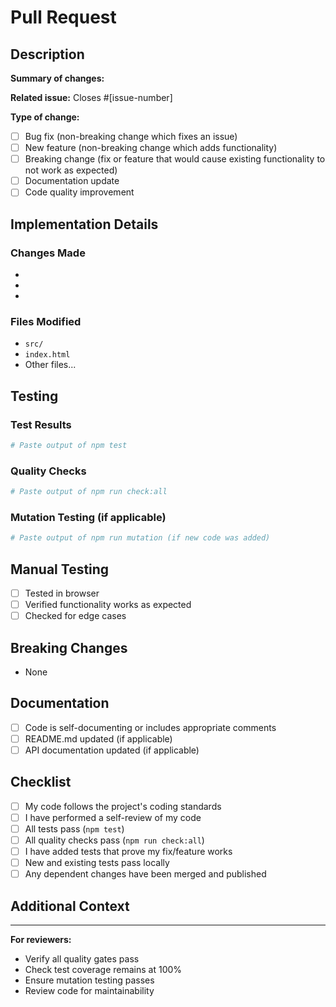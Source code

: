 # Pull Request

## Description
**Summary of changes:**
<!-- Brief description of what this PR accomplishes -->

**Related issue:** Closes #[issue-number]

**Type of change:**
- [ ] Bug fix (non-breaking change which fixes an issue)
- [ ] New feature (non-breaking change which adds functionality)
- [ ] Breaking change (fix or feature that would cause existing functionality to not work as expected)
- [ ] Documentation update
- [ ] Code quality improvement

## Implementation Details

### Changes Made
<!-- List the key changes in this PR -->
- 
- 
- 

### Files Modified
<!-- List the main files that were changed -->
- `src/`
- `index.html`
- Other files...

## Testing

### Test Results
```bash
# Paste output of npm test
```

### Quality Checks
```bash
# Paste output of npm run check:all
```

### Mutation Testing (if applicable)
```bash
# Paste output of npm run mutation (if new code was added)
```

## Manual Testing
<!-- Describe any manual testing performed -->
- [ ] Tested in browser
- [ ] Verified functionality works as expected
- [ ] Checked for edge cases

## Breaking Changes
<!-- List any breaking changes and migration steps -->
- None

## Documentation
- [ ] Code is self-documenting or includes appropriate comments
- [ ] README.md updated (if applicable)
- [ ] API documentation updated (if applicable)

## Checklist
- [ ] My code follows the project's coding standards
- [ ] I have performed a self-review of my code
- [ ] All tests pass (`npm test`)
- [ ] All quality checks pass (`npm run check:all`)
- [ ] I have added tests that prove my fix/feature works
- [ ] New and existing tests pass locally
- [ ] Any dependent changes have been merged and published

## Additional Context
<!-- Add any other context about the PR here -->

---

**For reviewers:**
- Verify all quality gates pass
- Check test coverage remains at 100%
- Ensure mutation testing passes
- Review code for maintainability
